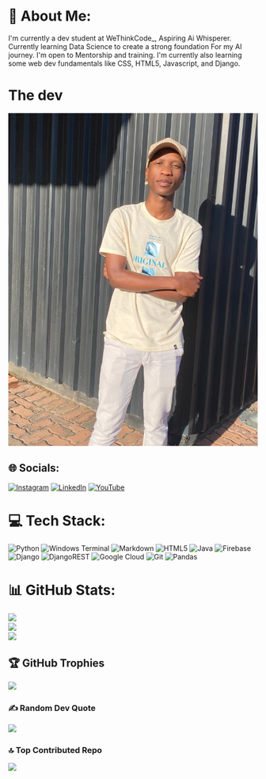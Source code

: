 # 🧙 About Me:
I'm currently a dev student at WeThinkCode_, Aspiring Ai Whisperer. Currently learning Data Science to create a strong foundation For my AI journey. I'm open to Mentorship and  training. I'm currently also learning some web dev fundamentals like CSS, HTML5, Javascript, and Django.

# The dev
![The Chosen One](me.jpeg)

## 🌐 Socials:
[![Instagram](https://img.shields.io/badge/Instagram-%23E4405F.svg?logo=Instagram&logoColor=white)](https://www.instagram.com/siphakwe) [![LinkedIn](https://img.shields.io/badge/LinkedIn-%230077B5.svg?logo=linkedin&logoColor=white)](https://www.linkedin.com/in/simangaliso-innocent-phakwe/) [![YouTube](https://img.shields.io/badge/YouTube-%23FF0000.svg?logo=YouTube&logoColor=white)](https://www.youtube.com/@pythontb) 

# 💻 Tech Stack:
![Python](https://img.shields.io/badge/python-3670A0?style=for-the-badge&logo=python&logoColor=ffdd54) ![Windows Terminal](https://img.shields.io/badge/Windows%20Terminal-%234D4D4D.svg?style=for-the-badge&logo=windows-terminal&logoColor=white) ![Markdown](https://img.shields.io/badge/markdown-%23000000.svg?style=for-the-badge&logo=markdown&logoColor=white) ![HTML5](https://img.shields.io/badge/html5-%23E34F26.svg?style=for-the-badge&logo=html5&logoColor=white) ![Java](https://img.shields.io/badge/java-%23ED8B00.svg?style=for-the-badge&logo=openjdk&logoColor=white) ![Firebase](https://img.shields.io/badge/firebase-%23039BE5.svg?style=for-the-badge&logo=firebase) ![Django](https://img.shields.io/badge/django-%23092E20.svg?style=for-the-badge&logo=django&logoColor=white) ![DjangoREST](https://img.shields.io/badge/DJANGO-REST-ff1709?style=for-the-badge&logo=django&logoColor=white&color=ff1709&labelColor=gray) ![Google Cloud](https://img.shields.io/badge/GoogleCloud-%234285F4.svg?style=for-the-badge&logo=google-cloud&logoColor=white) ![Git](https://img.shields.io/badge/git-%23F05033.svg?style=for-the-badge&logo=git&logoColor=white) ![Pandas](https://img.shields.io/badge/pandas-%23150458.svg?style=for-the-badge&logo=pandas&logoColor=white)
# 📊 GitHub Stats:
![](https://github-readme-stats.vercel.app/api?username=SimangaThinkDev&theme=dark&hide_border=false&include_all_commits=false&count_private=false)<br/>
![](https://github-readme-streak-stats.herokuapp.com/?user=SimangaThinkDev&theme=dark&hide_border=false)<br/>
![](https://github-readme-stats.vercel.app/api/top-langs/?username=SimangaThinkDev&theme=dark&hide_border=false&include_all_commits=false&count_private=false&layout=compact)

## 🏆 GitHub Trophies
![](https://github-profile-trophy.vercel.app/?username=SimangaThinkDev&theme=shadow_red&no-frame=false&no-bg=true&margin-w=4)

### ✍️ Random Dev Quote
![](https://quotes-github-readme.vercel.app/api?type=horizontal&theme=radical)

### 🔝 Top Contributed Repo
![](https://github-contributor-stats.vercel.app/api?username=SimangaThinkDev&limit=5&theme=dark&combine_all_yearly_contributions=true)

<!-- Proudly created with GPRM ( https://gprm.itsvg.in ) -->
